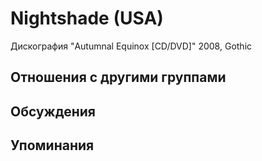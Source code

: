 # Nightshade (USA)

Дискография
"Autumnal Equinox [CD/DVD]" 2008, Gothic

## Отношения с другими группами


## Обсуждения


## Упоминания

